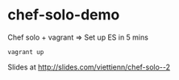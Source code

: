 chef-solo-demo
==============

Chef solo + vagrant => Set up ES in 5 mins


`
vagrant up
`

Slides at http://slides.com/viettienn/chef-solo--2